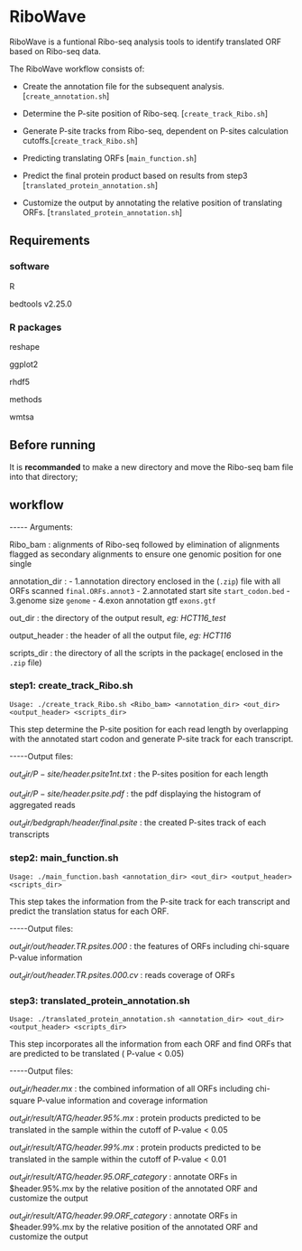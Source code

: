 # RiboWave 

RiboWave is a funtional Ribo-seq analysis tools to identify translated ORF based on Ribo-seq data.

The RiboWave workflow consists of:

* Create the annotation file for the subsequent analysis. [`create_annotation.sh`]

* Determine the P-site position of Ribo-seq. [`create_track_Ribo.sh`]

* Generate P-site tracks from Ribo-seq, dependent on P-sites calculation cutoffs.[`create_track_Ribo.sh`]

* Predicting translating ORFs [`main_function.sh`]

* Predict the final protein product based on results from step3 [`translated_protein_annotation.sh`]

* Customize the output by annotating the relative position of translating ORFs. [`translated_protein_annotation.sh`]


## Requirements
### software
R 

bedtools v2.25.0 
### R packages
reshape

ggplot2

rhdf5

methods

wmtsa

## Before running 

It is **recommanded** to make a new directory and move the Ribo-seq bam file into that directory;


## workflow

-----	Arguments:

Ribo_bam 	: alignments of Ribo-seq followed by elimination of alignments flagged as secondary alignments to ensure one genomic position for one single 

annotation_dir  : 
    - 1.annotation directory enclosed in the (`.zip`) file with all ORFs scanned `final.ORFs.annot3` 
    - 2.annotated start site `start_codon.bed` 
    - 3.genome size `genome` 
    - 4.exon annotation gtf `exons.gtf`

out_dir 	: the directory of the output result, *eg: HCT116_test*

output_header 	: the header of all the output file, *eg: HCT116* 

scripts_dir 	: the directory of all the scripts in the package( enclosed in the `.zip` file)


### step1: create_track_Ribo.sh

```
Usage: ./create_track_Ribo.sh <Ribo_bam> <annotation_dir> <out_dir> <output_header> <scripts_dir>
```

This step determine the P-site position for each read length by overlapping with the annotated start codon and generate P-site track for each transcript.


-----Output files:

*$out_dir/P-site/$header.psite1nt.txt* 	: the P-sites position for each length

*$out_dir/P-site/$header.psite.pdf* 	: the pdf displaying the histogram of aggregated reads

*$out_dir/bedgraph/$header/final.psite* 	: the created P-sites track of each transcripts 


### step2: main_function.sh

```
Usage: ./main_function.bash <annotation_dir> <out_dir> <output_header> <scripts_dir>
```

This step takes the information from the P-site track for each transcript and predict the translation status for each ORF.

-----Output files:

*$out_dir/out/$header.TR.psites.000* 	: the features of ORFs including chi-square P-value information

*$out_dir/out/$header.TR.psites.000.cv* 	: reads coverage of ORFs


### step3: translated_protein_annotation.sh

```
Usage: ./translated_protein_annotation.sh <annotation_dir> <out_dir> <output_header> <scripts_dir>
```

This step incorporates all the information from each ORF and find ORFs that are predicted to be translated ( P-value < 0.05) 

-----Output files:

*$out_dir/$header.mx* 			: the combined information of all ORFs including chi-square P-value information and coverage information

*$out_dir/result/ATG/$header.95%.mx* 	: protein products predicted to be translated in the sample within the cutoff of P-value < 0.05

*$out_dir/result/ATG/$header.99%.mx* 	: protein products predicted to be translated in the sample within the cutoff of P-value < 0.01

*$out_dir/result/ATG/$header.95.ORF_category* : annotate ORFs in $header.95%.mx by the relative position of the annotated ORF and customize the output

*$out_dir/result/ATG/$header.99.ORF_category* : annotate ORFs in $header.99%.mx by the relative position of the annotated ORF and customize the output

